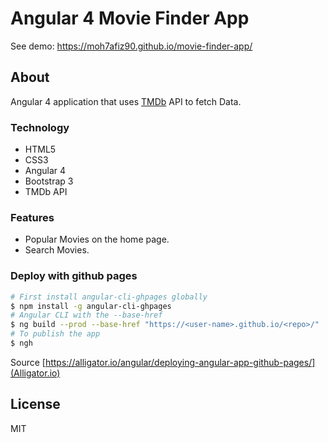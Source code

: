 # Angular 4 Movie Finder App

See demo: https://moh7afiz90.github.io/movie-finder-app/

## About

Angular 4 application that uses [TMDb](https://www.themoviedb.org) API to fetch Data.

### Technology
- HTML5
- CSS3
- Angular 4
- Bootstrap 3
- TMDb API

### Features
- Popular Movies on the home page.
- Search Movies.

### Deploy with github pages

``` bash
# First install angular-cli-ghpages globally
$ npm install -g angular-cli-ghpages
# Angular CLI with the --base-href
$ ng build --prod --base-href "https://<user-name>.github.io/<repo>/"
# To publish the app
$ ngh
```
Source [https://alligator.io/angular/deploying-angular-app-github-pages/](Alligator.io)

## License
MIT
